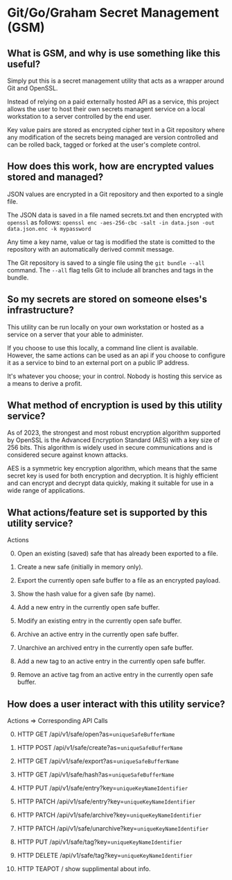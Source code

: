 # Git/Go/Graham Secret Management (GSM)

## What is GSM, and why is use something like this useful?
Simply put this is a secret management utility that acts as a wrapper around Git and OpenSSL.

Instead of relying on a paid externally hosted API as a service, this project allows the user
to host their own secrets managent service on a local workstation to a server controlled by the
end user.

Key value pairs are stored as encrypted cipher text in a Git repository where any modification
of the secrets being managed are version controlled and can be rolled back, tagged or forked at
the user's complete control.

## How does this work, how are encrypted values stored and managed?
JSON values are encrypted in a Git repository and then exported to a single file.

The JSON data is saved in a file named secrets.txt and then encrypted with `openssl`
as follows: `openssl enc -aes-256-cbc -salt -in data.json -out data.json.enc -k mypassword`

Any time a key name, value or tag is modified the state is comitted to the repository with an
automatically derived commit message.

The Git repository is saved to a single file using the `git bundle --all` command.
The `--all` flag tells Git to include all branches and tags in the bundle.

## So my secrets are stored on someone elses's infrastructure?
This utility can be run locally on your own workstation or hosted as a service on a server that your able
to administer.

If you choose to use this locally, a command line client is available. However, the same actions can be used
as an api if you choose to configure it as a service to bind to an external port on a public IP address.

It's whatever you choose; your in control. Nobody is hosting this service as a means to derive a profit.

## What method of encryption is used by this utility service?
As of 2023, the strongest and most robust encryption algorithm supported by OpenSSL is the Advanced Encryption Standard (AES) with a key size of 256 bits. This algorithm is widely used in secure communications and is considered secure against known attacks.

AES is a symmetric key encryption algorithm, which means that the same secret key is used for both encryption and decryption. It is highly efficient and can encrypt and decrypt data quickly, making it suitable for use in a wide range of applications.

## What actions/feature set is supported by this utility service?
Actions

0. Open an existing (saved) safe that has already been exported to a file.

1. Create a new safe (initially in memory only).

2. Export the currently open safe buffer to a file as an encrypted payload.

3. Show the hash value for a given safe (by name).

4. Add a new entry in the currently open safe buffer.

5. Modify an existing entry in the currently open safe buffer.

6. Archive an active entry in the currently open safe buffer.

7. Unarchive an archived entry in the currently open safe buffer.

8. Add a new tag to an active entry in the currently open safe buffer.

9. Remove an active tag from an active entry in the currently open safe buffer.

## How does a user interact with this utility service?
Actions  => Corresponding API Calls

0. HTTP GET /api/v1/safe/open?as=`uniqueSafeBufferName`

1. HTTP POST /api/v1/safe/create?as=`uniqueSafeBufferName`

2. HTTP GET /api/v1/safe/export?as=`uniqueSafeBufferName`

3. HTTP GET /api/v1/safe/hash?as=`uniqueSafeBufferName`

4. HTTP PUT /api/v1/safe/entry?key=`uniqueKeyNameIdentifier`

5. HTTP PATCH /api/v1/safe/entry?key=`uniqueKeyNameIdentifier`

6. HTTP PATCH /api/v1/safe/archive?key=`uniqueKeyNameIdentifier`

7. HTTP PATCH /api/v1/safe/unarchive?key=`uniqueKeyNameIdentifier`

8. HTTP PUT /api/v1/safe/tag?key=`uniqueKeyNameIdentifier`

9. HTTP DELETE /api/v1/safe/tag?key=`uniqueKeyNameIdentifier`

10. HTTP TEAPOT / show supplimental about info.
